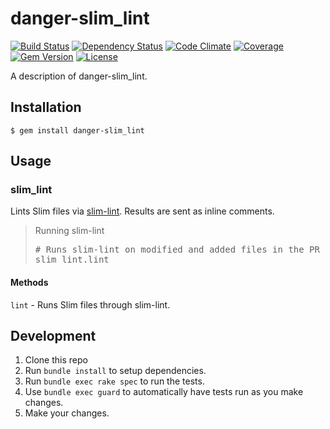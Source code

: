 # danger-slim_lint

[![Build Status](https://img.shields.io/travis/blooper05/danger-slim_lint.svg?longCache=true&style=flat)](https://travis-ci.org/blooper05/danger-slim_lint)
[![Dependency Status](https://img.shields.io/gemnasium/blooper05/danger-slim_lint.svg?longCache=true&style=flat)](https://gemnasium.com/blooper05/danger-slim_lint)
[![Code Climate](https://img.shields.io/codeclimate/maintainability/blooper05/danger-slim_lint.svg?longCache=true&style=flat)](https://codeclimate.com/github/blooper05/danger-slim_lint)
[![Coverage](https://img.shields.io/codeclimate/c/blooper05/danger-slim_lint.svg?longCache=true&style=flat)](https://codeclimate.com/github/blooper05/danger-slim_lint)
[![Gem Version](https://img.shields.io/gem/v/danger-slim_lint.svg?longCache=true&style=flat)](https://rubygems.org/gems/danger-slim_lint)
[![License](https://img.shields.io/github/license/blooper05/danger-slim_lint.svg?longCache=true&style=flat)](https://github.com/blooper05/danger-slim_lint/blob/master/LICENSE)

A description of danger-slim_lint.

## Installation

    $ gem install danger-slim_lint

## Usage

### slim_lint

Lints Slim files via [slim-lint](https://rubygems.org/gems/slim_lint).
Results are sent as inline comments.

<blockquote>Running slim-lint
  <pre>
# Runs slim-lint on modified and added files in the PR
slim_lint.lint</pre>
</blockquote>

#### Methods

`lint` - Runs Slim files through slim-lint.

## Development

1. Clone this repo
2. Run `bundle install` to setup dependencies.
3. Run `bundle exec rake spec` to run the tests.
4. Use `bundle exec guard` to automatically have tests run as you make changes.
5. Make your changes.
